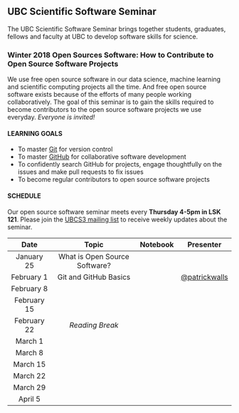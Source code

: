 ## UBC Scientific Software Seminar

The UBC Scientific Software Seminar brings together students, graduates, fellows and faculty at UBC to develop software skills for science.

### Winter 2018 Open Sources Software: How to Contribute to Open Source Software Projects

We use free open source software in our data science, machine learning and scientific computing projects all the time. And free open source software exists because of the efforts of many people working collaboratively. The goal of this seminar is to gain the skills required to become contributors to the open source software projects we use everyday. *Everyone is invited!*

#### LEARNING GOALS

* To master [Git](https://git-scm.com/) for version control
* To master [GitHub](https://github.com/) for collaborative software development
* To confidently search GitHub for projects, engage thoughtfully on the issues and make pull requests to fix issues
* To become regular contributors to open source software projects

#### SCHEDULE

Our open source software seminar meets every **Thursday 4-5pm in LSK 121**. Please join the [UBCS3 mailing list](https://ubc.ca1.qualtrics.com/jfe/form/SV_6VCa1EYL5xjlUQ5) to receive weekly updates about the seminar.

| Date | Topic | Notebook | Presenter |
| :---: | :---: | :---: | :---: |
| January 25 | What is Open Source Software? |  |  |
| February 1 | Git and GitHub Basics | | [@patrickwalls](https://github.com/patrickwalls) |
| February 8 |  | | |
| February 15 |  | | |
| February 22 | *Reading Break*  | |
| March 1 |  | | |
| March 8 |  |  | |
| March 15 |  | | |
| March 22 |  | | |
| March 29 |  | | |
| April 5 |  | | |
